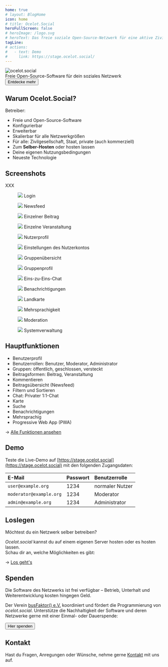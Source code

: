 ```yaml
---
home: true
# layout: BlogHome
icon: home
# title: Ocelot.Social
heroFullScreen: false
# heroImage: /logo.svg
# heroText: Das freie soziale Open-Source-Netzwerk für eine aktive Zivilgesellschaft.
tagLine: 
# actions:
#   - text: Demo
#     link: https://stage.ocelot.social/
---
```


<div class="hero-container">
  <div class="hero-container-inner">
    <img id="logo" src="/logo.svg" alt="ocelot.social" />
    <div id="slogan-container">
      <span id="slogan-1" class="slogan">Freie Open-Source-Software</span>
      <span id="slogan-2" class="slogan">für dein soziales Netzwerk</span>
    </div>
    <a id="hero-button" href="#warum-ocelot-social">
      <Button class="hero-button">
        Entdecke mehr
      </Button>
    </a>
  </div>
</div>

## Warum Ocelot.Social?

Betreiber:

- Freie und Open-Source-Software
- Konfigurierbar
- Erweiterbar
- Skalierbar für alle Netzwerkgrößen
- Für alle: Zivilgesellschaft, Staat, private (auch kommerziell)
- Zum **Selber-Hosten** oder hosten lassen
- Deine eigenen Nutzungsbedingungen
- Neueste Technologie

## Screenshots

XXX

<div class="image-grid">
  <figure>
    <img src="./assets/login.png" />
    <figcapture>
        Login
    </figcapture>
  </figure>
  <figure>
    <img src="./assets/newsfeed.png" />
    <figcapture>
        Newsfeed
    </figcapture>
  </figure>
  <figure>
    <img src="./assets/single-post.png" />
    <figcapture>
        Einzelner Beitrag
    </figcapture>
  </figure>
  <figure>
    <img src="./assets/single-event.png" />
    <figcapture>
        Einzelne Veranstaltung
    </figcapture>
  </figure>
  <figure>
    <img src="./assets/user-profile.png" />
    <figcapture>
        Nutzerprofil
    </figcapture>
  </figure>
  <figure>
    <img src="./assets/user-settings.png" />
    <figcapture>
        Einstellungen des Nutzerkontos
    </figcapture>
  </figure>
  <figure>
    <img src="./assets/group-list.png" />
    <figcapture>
        Gruppenübersicht
    </figcapture>
  </figure>
  <figure>
    <img src="./assets/group-profile.png" />
    <figcapture>
        Gruppenprofil
    </figcapture>
  </figure>
  <figure>
    <img src="./assets/1-to-1-chat.png" />
    <figcapture>
        Eins-zu-Eins-Chat
    </figcapture>
  </figure>
  <figure>
    <img src="./assets/notifications.png" />
    <figcapture>
        Benachrichtigungen
    </figcapture>
  </figure>
  <figure>
    <img src="./assets/map.png" />
    <figcapture>
        Landkarte
    </figcapture>
  </figure>
  <figure>
    <img src="./assets/language-selection.png" />
    <figcapture>
        Mehrsprachigkeit
    </figcapture>
  </figure>
  <figure>
    <img src="./assets/moderation.png" />
    <figcapture>
        Moderation
    </figcapture>
  </figure>
  <figure>
    <img src="./assets/system-administration.png" />
    <figcapture>
        Systemverwaltung
    </figcapture>
  </figure>
</div>

## Hauptfunktionen

- Benutzerprofil
- Benutzerrollen: Benutzer, Moderator, Administrator
- Gruppen: öffentlich, geschlossen, versteckt
- Beitragsformen: Beitrag, Veranstaltung
- Kommentieren
- Beitragsübersicht (Newsfeed)
- Filtern und Sortieren
- Chat: Privater 1:1-Chat
- Karte
- Suche
- Benachrichtigungen
- Mehrsprachig
- Progressive Web App (PWA)

→ [Alle Funktionen ansehen](/de/features/)

## Demo

Teste die Live-Demo auf
[https://stage.ocelot.social](https://stage.ocelot.social)
mit den folgenden Zugangsdaten:

| E-Mail                  | Passwort | Benutzerrolle   |
| :---                    | :---     | :---            |
| `user@example.org`      | 1234     | normaler Nutzer |
| `moderator@example.org` | 1234     | Moderator       |
| `admin@example.org`     | 1234     | Administrator   |

## Loslegen

Möchtest du ein Netzwerk selber betreiben?

*Ocelot.social* kannst du auf einem eigenen Server hosten oder es hosten lassen.  
Schau dir an, welche Möglichkeiten es gibt:

→ [Los geht's](/de/get-started/)

<!-- ## Testimonials

XXX -->

## Spenden

Die Software des Netzwerks ist frei verfügbar – Betrieb, Unterhalt und Weiterentwicklung kosten hingegen Geld.

Der Verein [busFaktor() e.V.](https://busfaktor.org/de/) koordiniert und fördert die Programmierung von *ocelot.social*.
Unterstütze die Nachhaltigkeit  der Software und deren Netzwerke gerne mit einer Einmal- oder Dauerspende:

<a href="https://busfaktor.org/de/spenden" target="_blank">
  <Button class="md-button">
    Hier spenden
  </Button>
</a>

## Kontakt

Hast du Fragen, Anregungen oder Wünsche, nehme gerne [Kontakt](/de/contact/) mit uns auf.
